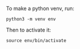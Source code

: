 To make a python venv, run:
```
python3 -m venv env
```
Then to activate it:
```
source env/bin/activate
```